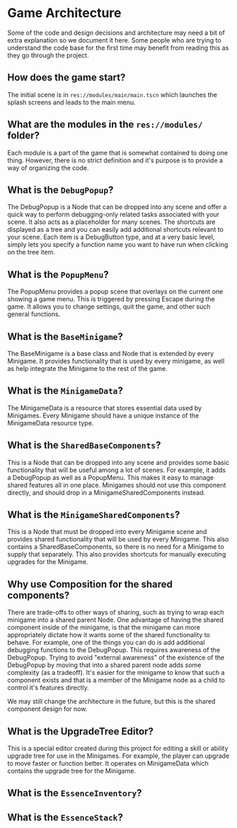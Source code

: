 # Game Architecture

Some of the code and design decisions and architecture may need a bit of extra explanation so we document it here.
Some people who are trying to understand the code base for the first time may benefit from reading this as they
go through the project.

## How does the game start?

The initial scene is in `res://modules/main/main.tscn` which launches the splash screens and leads to the main menu.

## What are the modules in the `res://modules/` folder?

Each module is a part of the game that is somewhat contained to doing one thing. However, there is no strict definition
and it's purpose is to provide a way of organizing the code.

## What is the `DebugPopup`?

The DebugPopup is a Node that can be dropped into any scene and offer a quick way to perform debugging-only related
tasks associated with your scene. It also acts as a placeholder for many scenes. The shortcuts are displayed as a tree
and you can easily add additional shortcuts relevant to your scene. Each item is a DebugButton type, and at a very
basic level, simply lets you specify a function name you want to have run when clicking on the tree item.

## What is the `PopupMenu`?

The PopupMenu provides a popup scene that overlays on the current one showing a game menu. This is triggered by
pressing Escape during the game. It allows you to change settings, quit the game, and other such general functions.

## What is the `BaseMinigame`?

The BaseMinigame is a base class and Node that is extended by every Minigame. It provides functionality that is used
by every minigame, as well as help integrate the Minigame to the rest of the game.

## What is the `MinigameData`?

The MinigameData is a resource that stores essential data used by Minigames. Every Minigame should have a unique
instance of the MinigameData resource type.

## What is the `SharedBaseComponents`?

This is a Node that can be dropped into any scene and provides some basic functionality that will be useful among
a lot of scenes. For example, it adds a DebugPopup as well as a PopupMenu. This makes it easy to manage shared
features all in one place. Minigames should not use this component directly, and should drop in a MinigameSharedComponents
instead.

## What is the `MinigameSharedComponents`?

This is a Node that must be dropped into every Minigame scene and provides shared functionality that will be
used by every Minigame. This also contains a SharedBaseComponents, so there is no need for a Minigame to supply
that separately. This also provides shortcuts for manually executing upgrades for the Minigame.

## Why use Composition for the shared components?

There are trade-offs to other ways of sharing, such as trying to wrap each minigame into a shared parent
Node. One advantage of having the shared component inside of the minigame, is that the minigame can more
appropriately dictate how it wants some of the shared functionality to behave. For example, one of the
things you can do is add additional debugging functions to the DebugPopup. This requires awareness of the
DebugPopup. Trying to avoid "external awareness" of the existence of the DebugPopup by moving that into
a shared parent node adds some complexity (as a tradeoff). It's easier for the minigame to know that such a
component exists and that is a member of the Minigame node as a child to control it's features directly.

We may still change the architecture in the future, but this is the shared component design for now.

## What is the UpgradeTree Editor?

This is a special editor created during this project for editing a skill or ability upgrade tree for use in
the Minigames. For example, the player can upgrade to move faster or function better. It operates on
MinigameData which contains the upgrade tree for the Minigame.

## What is the `EssenceInventory`?

## What is the `EssenceStack`?
